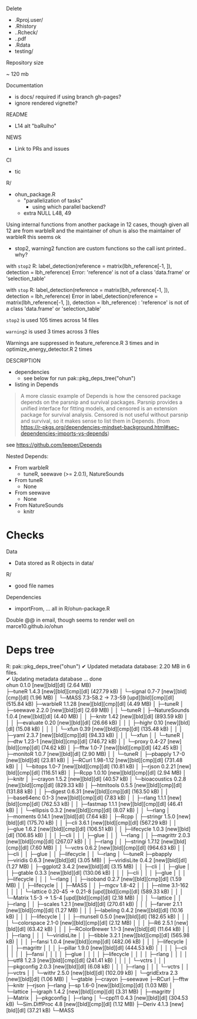 Delete

- .Rproj.user/
- .Rhistory
- ..Rcheck/
- ..pdf
- .Rdata
- testing/


Repository size

~ 120 mb


Documentation

- is docs/ required if using branch gh-pages?
- ignore rendered vignette?



README

- L14 alt "baRulho" 



NEWS

- Link to PRs and issues



CI
- tic



R/
- ohun_package.R
    - "parallelization of tasks" 
        - using which parallel backend?
    - extra NULL L48, 49

Using internal functions from another package in 12 cases, though given all 12 are from warbleR and the maintainer of ohun is also the maintainer of warbleR this seems ok


- stop2, warning2 function are custom functions so the call isnt printed.. why?

with `stop2`
R: label_detection(reference = matrix(lbh_reference[-1, ]), detection = lbh_reference)
Error: 'reference' is not of a class 'data.frame' or 'selection_table'

with `stop`
R: label_detection(reference = matrix(lbh_reference[-1, ]), detection = lbh_reference)
Error in label_detection(reference = matrix(lbh_reference[-1, ]), detection = lbh_reference) : 
  'reference' is not of a class 'data.frame' or 'selection_table'

`stop2` is used 105 times across 14 files

`warning2` is used 3 times across 3 files


Warnings are suppressed in feature_reference.R 3 times and in optimize_energy_detector.R 2 times

DESCRIPTION
- dependencies
    - see below for run pak::pkg_deps_tree("ohun")
- listing in Depends

> A more classic example of Depends is how the censored package depends on the parsnip and survival packages. Parsnip provides a unified interface for fitting models, and censored is an extension package for survival analysis. Censored is not useful without parsnip and survival, so it makes sense to list them in Depends.
(from https://r-pkgs.org/dependencies-mindset-background.html#sec-dependencies-imports-vs-depends)

see https://github.com/leeper/Depends

Nested Depends:
- From warbleR
    - tuneR, seewave (>= 2.0.1), NatureSounds
- From tuneR
    - None
- From seewave
    - None
- From NatureSounds
    - knitr





# Checks



Data
- Data stored as R objects in data/ 



R/
- good file names


Dependencies
- importFrom, ... all in R/ohun-package.R


Double @@ in email, though seems to render well on marce10.github.io/ohun


# Deps tree

R: pak::pkg_deps_tree("ohun")
✔ Updated metadata database: 2.20 MB in 6 files.                          
✔ Updating metadata database ... done                                     
ohun 0.1.0 [new][bld][dl] (2.64 MB)                                        
├─tuneR 1.4.3 [new][bld][cmp][dl] (427.79 kB)
│ └─signal 0.7-7 [new][bld][cmp][dl] (1.96 MB)
│   └─MASS 7.3-58.2 -> 7.3-59 [upd][bld][cmp][dl] (515.84 kB)
├─warbleR 1.1.28 [new][bld][cmp][dl] (4.49 MB)
│ ├─tuneR
│ ├─seewave 2.2.0 [new][bld][dl] (2.69 MB)
│ │ └─tuneR
│ ├─NatureSounds 1.0.4 [new][bld][dl] (4.40 MB)
│ │ ├─knitr 1.42 [new][bld][dl] (893.59 kB)
│ │ │ ├─evaluate 0.20 [new][bld][dl] (26.66 kB)
│ │ │ ├─highr 0.10 [new][bld][dl] (15.08 kB)
│ │ │ │ └─xfun 0.39 [new][bld][cmp][dl] (135.48 kB)
│ │ │ ├─yaml 2.3.7 [new][bld][cmp][dl] (94.33 kB)
│ │ │ └─xfun
│ │ └─tuneR
│ ├─dtw 1.23-1 [new][bld][cmp][dl] (746.72 kB)
│ │ └─proxy 0.4-27 [new][bld][cmp][dl] (74.62 kB)
│ ├─fftw 1.0-7 [new][bld][cmp][dl] (42.45 kB)
│ ├─monitoR 1.0.7 [new][bld][dl] (2.90 MB)
│ │ └─tuneR
│ ├─pbapply 1.7-0 [new][bld][dl] (23.81 kB)
│ ├─RCurl 1.98-1.12 [new][bld][cmp][dl] (731.48 kB)
│ │ └─bitops 1.0-7 [new][bld][cmp][dl] (10.81 kB)
│ ├─rjson 0.2.21 [new][bld][cmp][dl] (116.51 kB)
│ ├─Rcpp 1.0.10 [new][bld][cmp][dl] (2.94 MB)
│ ├─knitr
│ ├─crayon 1.5.2 [new][bld][dl] (40.57 kB)
│ └─bioacoustics 0.2.8 [new][bld][cmp][dl] (829.33 kB)
│   ├─htmltools 0.5.5 [new][bld][cmp][dl] (131.88 kB)
│   │ ├─digest 0.6.31 [new][bld][cmp][dl] (163.50 kB)
│   │ ├─base64enc 0.1-3 [new][bld][cmp][dl] (7.83 kB)
│   │ ├─rlang 1.1.1 [new][bld][cmp][dl] (762.53 kB)
│   │ ├─fastmap 1.1.1 [new][bld][cmp][dl] (46.41 kB)
│   │ └─ellipsis 0.3.2 [new][bld][cmp][dl] (8.07 kB)
│   │   └─rlang
│   ├─moments 0.14.1 [new][bld][dl] (7.64 kB)
│   ├─Rcpp
│   ├─stringr 1.5.0 [new][bld][dl] (175.70 kB)
│   │ ├─cli 3.6.1 [new][bld][cmp][dl] (567.29 kB)
│   │ ├─glue 1.6.2 [new][bld][cmp][dl] (106.51 kB)
│   │ ├─lifecycle 1.0.3 [new][bld][dl] (106.85 kB)
│   │ │ ├─cli
│   │ │ ├─glue
│   │ │ └─rlang
│   │ ├─magrittr 2.0.3 [new][bld][cmp][dl] (267.07 kB)
│   │ ├─rlang
│   │ ├─stringi 1.7.12 [new][bld][cmp][dl] (7.60 MB)
│   │ └─vctrs 0.6.2 [new][bld][cmp][dl] (964.63 kB)
│   │   ├─cli
│   │   ├─glue
│   │   ├─lifecycle
│   │   └─rlang
│   └─tuneR
├─pbapply
├─viridis 0.6.3 [new][bld][dl] (3.05 MB)
│ ├─viridisLite 0.4.2 [new][bld][dl] (1.27 MB)
│ ├─ggplot2 3.4.2 [new][bld][dl] (3.15 MB)
│ │ ├─cli
│ │ ├─glue
│ │ ├─gtable 0.3.3 [new][bld][dl] (130.06 kB)
│ │ │ ├─cli
│ │ │ ├─glue
│ │ │ ├─lifecycle
│ │ │ └─rlang
│ │ ├─isoband 0.2.7 [new][bld][cmp][dl] (1.59 MB)
│ │ ├─lifecycle
│ │ ├─MASS
│ │ ├─mgcv 1.8-42 
│ │ │ ├─nlme 3.1-162 
│ │ │ │ └─lattice 0.20-45 -> 0.21-8 [upd][bld][cmp][dl] (589.33 kB)
│ │ │ └─Matrix 1.5-3 -> 1.5-4 [upd][bld][cmp][dl] (2.18 MB)
│ │ │   └─lattice
│ │ ├─rlang
│ │ ├─scales 1.2.1 [new][bld][dl] (270.61 kB)
│ │ │ ├─farver 2.1.1 [new][bld][cmp][dl] (1.27 MB)
│ │ │ ├─labeling 0.4.2 [new][bld][dl] (10.16 kB)
│ │ │ ├─lifecycle
│ │ │ ├─munsell 0.5.0 [new][bld][dl] (182.65 kB)
│ │ │ │ └─colorspace 2.1-0 [new][bld][cmp][dl] (2.12 MB)
│ │ │ ├─R6 2.5.1 [new][bld][dl] (63.42 kB)
│ │ │ ├─RColorBrewer 1.1-3 [new][bld][dl] (11.64 kB)
│ │ │ ├─rlang
│ │ │ └─viridisLite
│ │ ├─tibble 3.2.1 [new][bld][cmp][dl] (565.98 kB)
│ │ │ ├─fansi 1.0.4 [new][bld][cmp][dl] (482.06 kB)
│ │ │ ├─lifecycle
│ │ │ ├─magrittr
│ │ │ ├─pillar 1.9.0 [new][bld][dl] (444.53 kB)
│ │ │ │ ├─cli
│ │ │ │ ├─fansi
│ │ │ │ ├─glue
│ │ │ │ ├─lifecycle
│ │ │ │ ├─rlang
│ │ │ │ ├─utf8 1.2.3 [new][bld][cmp][dl] (241.41 kB)
│ │ │ │ └─vctrs
│ │ │ ├─pkgconfig 2.0.3 [new][bld][dl] (6.08 kB)
│ │ │ ├─rlang
│ │ │ └─vctrs
│ │ ├─vctrs
│ │ └─withr 2.5.0 [new][bld][dl] (102.09 kB)
│ └─gridExtra 2.3 [new][bld][dl] (1.06 MB)
│   └─gtable
├─crayon
├─seewave
├─RCurl
├─fftw
├─knitr
├─rjson
├─rlang
├─sp 1.6-0 [new][bld][cmp][dl] (1.03 MB)
│ └─lattice
├─igraph 1.4.2 [new][bld][cmp][dl] (3.31 MB)
│ ├─magrittr
│ ├─Matrix
│ ├─pkgconfig
│ ├─rlang
│ └─cpp11 0.4.3 [new][bld][dl] (304.53 kB)
└─Sim.DiffProc 4.8 [new][bld][cmp][dl] (1.12 MB)
  ├─Deriv 4.1.3 [new][bld][dl] (37.21 kB)
  └─MASS